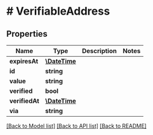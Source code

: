 # # VerifiableAddress

## Properties

Name | Type | Description | Notes
------------ | ------------- | ------------- | -------------
**expiresAt** | [**\DateTime**](\DateTime.md) |  | 
**id** | **string** |  | 
**value** | **string** |  | 
**verified** | **bool** |  | 
**verifiedAt** | [**\DateTime**](\DateTime.md) |  | 
**via** | **string** |  | 

[[Back to Model list]](../../README.md#documentation-for-models) [[Back to API list]](../../README.md#documentation-for-api-endpoints) [[Back to README]](../../README.md)


